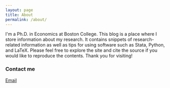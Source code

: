 ```yaml
---
layout: page
title: About
permalink: /about/
---
```


I'm a Ph.D. in Economics at Boston College. This blog is a place where I store information about my research. It contains snippets of research-related information as well as tips for using software such as Stata, Python, and LaTeX. Please feel free to explore the site and cite the source if you would like to reproduce the contents. Thank you for visiting!

### Contact me

[Email](mailto:lia.yinliang@gmail.com)
